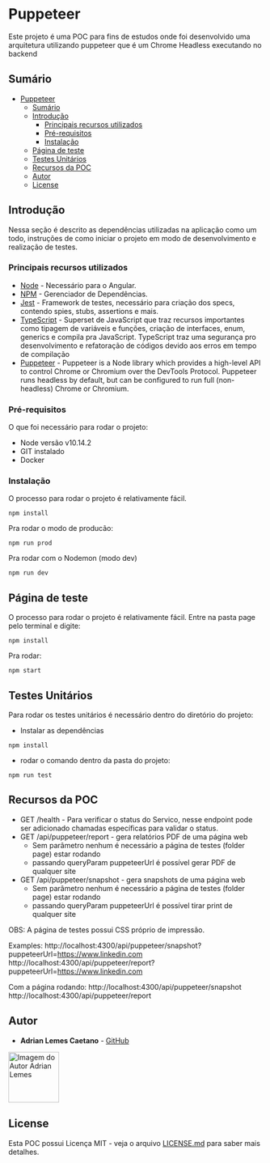 # Puppeteer

Este projeto é uma POC para fins de estudos onde foi desenvolvido uma arquitetura utilizando puppeteer que é um Chrome Headless executando no backend

## Sumário

- [Puppeteer](#puppeteer)
  - [Sumário](#sum%c3%a1rio)
  - [Introdução](#introdu%c3%a7%c3%a3o)
    - [Principais recursos utilizados](#principais-recursos-utilizados)
    - [Pré-requisitos](#pr%c3%a9-requisitos)
    - [Instalação](#instala%c3%a7%c3%a3o)
  - [Página de teste](#p%c3%a1gina-de-teste)
  - [Testes Unitários](#testes-unit%c3%a1rios)
  - [Recursos da POC](#recursos-da-poc)
  - [Autor](#autor)
  - [License](#license)
  
## Introdução

Nessa seção é descrito as dependências utilizadas na aplicação como um todo, instruções de como iniciar o projeto em modo de desenvolvimento e realização de testes.

### Principais recursos utilizados

- [Node](https://nodejs.org/) - Necessário para o Angular.
- [NPM](https://www.npmjs.com) - Gerenciador de Dependências.
- [Jest](https://jestjs.io/) - Framework de testes, necessário para criação dos specs, contendo spies, stubs, assertions e mais.
- [TypeScript](https://www.typescriptlang.org/) - Superset de JavaScript que traz recursos importantes como tipagem de variáveis e funções, criação de interfaces, enum, generics e compila pra JavaScript. TypeScript traz uma segurança pro desenvolvimento e refatoração de códigos devido aos erros em tempo de compilação
- [Puppeteer](https://github.com/GoogleChrome/puppeteer) - Puppeteer is a Node library which provides a high-level API to control Chrome or Chromium over the DevTools Protocol. Puppeteer runs headless by default, but can be configured to run full (non-headless) Chrome or Chromium.

### Pré-requisitos

O que foi necessário para rodar o projeto:

- Node versão v10.14.2
- GIT instalado
- Docker

### Instalação

O processo para rodar o projeto é relativamente fácil.

```
npm install
```

Pra rodar o modo de producão:

```
npm run prod
```

Pra rodar com o Nodemon (modo dev)

```
npm run dev
```

## Página de teste

O processo para rodar o projeto é relativamente fácil.
Entre na pasta page pelo terminal e digite:


```
npm install
```

Pra rodar:

```
npm start
```

## Testes Unitários

Para rodar os testes unitários é necessário dentro do diretório do projeto:

- Instalar as dependências

```
npm install
```

- rodar o comando dentro da pasta do projeto:

```
npm run test
```
## Recursos da POC

- GET /health - Para verificar o status do Servico, nesse endpoint pode ser adicionado chamadas específicas para validar o status.
- GET /api/puppeteer/report - gera relatórios PDF de uma página web
  - Sem parâmetro nenhum é necessário a página de testes (folder page) estar rodando
  - passando queryParam puppeteerUrl é possível gerar PDF de qualquer site
- GET /api/puppeteer/snapshot - gera snapshots de uma página web
  - Sem parâmetro nenhum é necessário a página de testes (folder page) estar rodando
  - passando queryParam puppeteerUrl é possível tirar print de qualquer site

OBS: A página de testes possui CSS próprio de impressão.

Examples:
http://localhost:4300/api/puppeteer/snapshot?puppeteerUrl=https://www.linkedin.com
http://localhost:4300/api/puppeteer/report?puppeteerUrl=https://www.linkedin.com

Com a página rodando:
http://localhost:4300/api/puppeteer/snapshot
http://localhost:4300/api/puppeteer/report

## Autor

- **Adrian Lemes Caetano** - [GitHub](https://github.com/adrianlemess)

<a href="https://adrianlemess.github.io">
  <img 
  alt="Imagem do Autor Adrian Lemes" src="https://avatars1.githubusercontent.com/u/12432777?s=400&u=927d77dcc0b02c1ac69360f2194336a2517e6f08&v=4" width="100">
</a>

## License

Esta POC possui Licença MIT - veja o arquivo [LICENSE.md](LICENSE.md) para saber mais detalhes.
